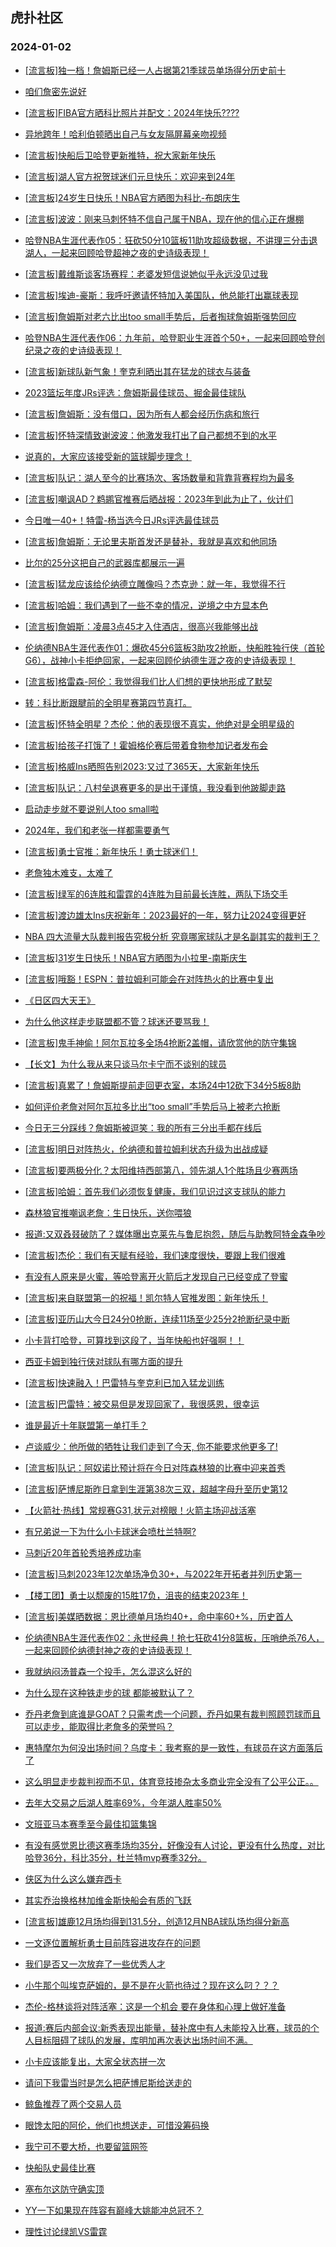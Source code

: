 ## 虎扑社区 
### 2024-01-02

+ [[流言板]独一档！詹姆斯已经一人占据第21季球员单场得分历史前十](https://bbs.hupu.com/624004208.html)

+ [咱们詹密先说好](https://bbs.hupu.com/624003035.html)

+ [[流言板]FIBA官方晒科比照片并配文：2024年快乐????](https://bbs.hupu.com/624008145.html)

+ [异地跨年！哈利伯顿晒出自己与女友隔屏幕亲吻视频](https://bbs.hupu.com/624008376.html)

+ [[流言板]快船后卫哈登更新推特，祝大家新年快乐](https://bbs.hupu.com/624001616.html)

+ [[流言板]湖人官方祝贺球迷们元旦快乐：欢迎来到24年](https://bbs.hupu.com/624001582.html)

+ [[流言板]24岁生日快乐！NBA官方晒图为科比-布朗庆生](https://bbs.hupu.com/624006016.html)

+ [[流言板]波波：刚来马刺怀特不信自己属于NBA，现在他的信心正在爆棚](https://bbs.hupu.com/624006377.html)

+ [哈登NBA生涯代表作05：狂砍50分10篮板11助攻超级数据，不讲理三分击退湖人，一起来回顾哈登超神之夜的史诗级表现！](https://bbs.hupu.com/624000763.html)

+ [[流言板]戴维斯谈客场赛程：老婆发短信说她似乎永远没见过我](https://bbs.hupu.com/623999708.html)

+ [[流言板]埃迪-豪斯：我呼吁邀请怀特加入美国队，他总能打出赢球表现](https://bbs.hupu.com/624007680.html)

+ [[流言板]詹姆斯对老六比出too small手势后，后者掏球詹姆斯强势回应](https://bbs.hupu.com/623995562.html)

+ [哈登NBA生涯代表作06：九年前，哈登职业生涯首个50+，一起来回顾哈登创纪录之夜的史诗级表现！](https://bbs.hupu.com/624006127.html)

+ [[流言板]新球队新气象！奎克利晒出其在猛龙的球衣与装备](https://bbs.hupu.com/624008328.html)

+ [2023篮坛年度JRs评选：詹姆斯最佳球员、掘金最佳球队](https://bbs.hupu.com/623998730.html)

+ [[流言板]詹姆斯：没有借口，因为所有人都会经历伤病和旅行](https://bbs.hupu.com/623998888.html)

+ [[流言板]怀特深情致谢波波：他激发我打出了自己都想不到的水平](https://bbs.hupu.com/624005794.html)

+ [说真的，大家应该接受新的篮球脚步理念！](https://bbs.hupu.com/624001654.html)

+ [[流言板]队记：湖人至今的比赛场次、客场数量和背靠背赛程均为最多](https://bbs.hupu.com/623999312.html)

+ [[流言板]嘲讽AD？鹈鹕官推赛后晒战报：2023年到此为止了，伙计们](https://bbs.hupu.com/623998793.html)

+ [今日唯一40+！特雷-杨当选今日JRs评选最佳球员](https://bbs.hupu.com/624002163.html)

+ [[流言板]詹姆斯：无论里夫斯首发还是替补，我就是喜欢和他同场](https://bbs.hupu.com/623998489.html)

+ [比尔的25分这把自己的武器库都展示一遍](https://bbs.hupu.com/623998497.html)

+ [[流言板]猛龙应该给伦纳德立雕像吗？杰克逊：就一年，我觉得不行](https://bbs.hupu.com/624002555.html)

+ [[流言板]哈姆：我们遇到了一些不幸的情况，逆境之中方显本色](https://bbs.hupu.com/624001734.html)

+ [[流言板]詹姆斯：凌晨3点45才入住酒店，很高兴我能够出战](https://bbs.hupu.com/623998296.html)

+ [伦纳德NBA生涯代表作01：爆砍45分6篮板3助攻2抢断，快船胜独行侠（首轮G6），战神小卡拒绝回家，一起来回顾伦纳德生涯之夜的史诗级表现！](https://bbs.hupu.com/624002946.html)

+ [[流言板]格雷森-阿伦：我觉得我们比人们想的更快地形成了默契](https://bbs.hupu.com/624002689.html)

+ [转：科比断跟腱前的全明星赛第四节真打。](https://bbs.hupu.com/624006912.html)

+ [[流言板]怀特全明星？杰伦：他的表现很不真实，他绝对是全明星级的](https://bbs.hupu.com/624005834.html)

+ [[流言板]给孩子打饿了！霍姆格伦赛后带着食物参加记者发布会](https://bbs.hupu.com/623997987.html)

+ [[流言板]格威Ins晒照告别2023:又过了365天，大家新年快乐](https://bbs.hupu.com/624007063.html)

+ [[流言板]队记：八村垒退赛更多的是出于谨慎，我没看到他跛脚走路](https://bbs.hupu.com/624004022.html)

+ [启动走步就不要说别人too small啦](https://bbs.hupu.com/623997608.html)

+ [2024年，我们和老张一样都需要勇气](https://bbs.hupu.com/623999032.html)

+ [[流言板]勇士官推：新年快乐！勇士球迷们！](https://bbs.hupu.com/624001732.html)

+ [老詹独木难支，太难了](https://bbs.hupu.com/623998124.html)

+ [[流言板]绿军的6连胜和雷霆的4连胜为目前最长连胜，两队下场交手](https://bbs.hupu.com/624001573.html)

+ [[流言板]渡边雄太Ins庆祝新年：2023最好的一年，努力让2024变得更好](https://bbs.hupu.com/624005104.html)

+ [NBA 四大流量大队裁判报告究极分析 究竟哪家球队才是名副其实的裁判王？](https://bbs.hupu.com/624005977.html)

+ [[流言板]31岁生日快乐！NBA官方晒图为小拉里-南斯庆生](https://bbs.hupu.com/624006070.html)

+ [[流言板]哦豁！ESPN：普拉姆利可能会在对阵热火的比赛中复出](https://bbs.hupu.com/623996337.html)

+ [《日区四大天王》](https://bbs.hupu.com/624006945.html)

+ [为什么他这样走步联盟都不管？球迷还要骂我！](https://bbs.hupu.com/624002738.html)

+ [[流言板]鬼手神偷！阿尔瓦拉多全场4抢断2盖帽，请欣赏他的防守集锦](https://bbs.hupu.com/623997166.html)

+ [【长文】为什么我从来只谈马尔卡宁而不谈别的球员](https://bbs.hupu.com/624001885.html)

+ [[流言板]真累了！詹姆斯提前走回更衣室，本场24中12砍下34分5板8助](https://bbs.hupu.com/623996177.html)

+ [如何评价老詹对阿尔瓦拉多比出“too small”手势后马上被老六抢断](https://bbs.hupu.com/623996187.html)

+ [今日无三分踩线？詹姆斯被逗笑：我的所有三分出手都在线后](https://bbs.hupu.com/623998036.html)

+ [[流言板]明日对阵热火，伦纳德和普拉姆利状态升级为出战成疑](https://bbs.hupu.com/623995990.html)

+ [[流言板]要两极分化？太阳维持西部第八，领先湖人1个胜场且少赛两场](https://bbs.hupu.com/623997546.html)

+ [[流言板]哈姆：首先我们必须恢复健康，我们见识过这支球队的能力](https://bbs.hupu.com/624003828.html)

+ [森林狼官推嘲讽老詹：生日快乐，送你喂狼](https://bbs.hupu.com/623995321.html)

+ [报道:又双叒叕破防了？媒体曝出克莱先与鲁尼抱怨，随后与助教阿特金森争吵](https://bbs.hupu.com/624004339.html)

+ [[流言板]杰伦：我们有天赋有经验，我们速度很快，要跟上我们很难](https://bbs.hupu.com/624005669.html)

+ [有没有人原来是火蜜，等哈登离开火箭后才发现自己已经变成了登蜜](https://bbs.hupu.com/624008647.html)

+ [[流言板]来自联盟第一的祝福！凯尔特人官推发图：新年快乐！](https://bbs.hupu.com/624001883.html)

+ [[流言板]亚历山大今日24分0抢断，连续11场至少25分2抢断纪录中断](https://bbs.hupu.com/624004958.html)

+ [小卡背打哈登，可算找到这段了，当年快船也好强啊！！](https://bbs.hupu.com/624006840.html)

+ [西亚卡姆到独行侠对球队有哪方面的提升](https://bbs.hupu.com/624007823.html)

+ [[流言板]快速融入！巴雷特与奎克利已加入猛龙训练](https://bbs.hupu.com/624009597.html)

+ [[流言板]巴雷特：被交易但是发现回家了，我很感恩，很幸运](https://bbs.hupu.com/624009725.html)

+ [谁是最近十年联盟第一单打手？](https://bbs.hupu.com/624008339.html)

+ [卢谈威少：他所做的牺牲让我们走到了今天, 你不能要求他更多了!](https://bbs.hupu.com/624009327.html)

+ [[流言板]队记：阿奴诺比预计将在今日对阵森林狼的比赛中迎来首秀](https://bbs.hupu.com/624009868.html)

+ [[流言板]萨博尼斯昨日拿到生涯第38次三双，超越字母升至历史第12](https://bbs.hupu.com/624009803.html)

+ [【火箭社·热线】常规赛G31,状元对榜眼！火箭主场迎战活塞](https://bbs.hupu.com/624008824.html)

+ [有兄弟说一下为什么小卡球迷会喷杜兰特啊?](https://bbs.hupu.com/624008669.html)

+ [马刺近20年首轮秀培养成功率](https://bbs.hupu.com/624009003.html)

+ [[流言板]马刺2023年12次单场净负30+，与2022年开拓者并列历史第一](https://bbs.hupu.com/624009839.html)

+ [【楼工团】勇士以颓废的15胜17负，沮丧的结束2023年！](https://bbs.hupu.com/624001667.html)

+ [[流言板]美媒晒数据：恩比德单月场均40+，命中率60+%，历史首人](https://bbs.hupu.com/624009908.html)

+ [伦纳德NBA生涯代表作02：永世经典！抢七狂砍41分8篮板，压哨绝杀76人，一起来回顾伦纳德封神之夜的史诗级表现！](https://bbs.hupu.com/624009562.html)

+ [我就纳闷汤普森一个投手，怎么混这么好的](https://bbs.hupu.com/624008746.html)

+ [为什么现在这种铁走步的球 都能被默认了？](https://bbs.hupu.com/624009083.html)

+ [乔丹老詹到底谁是GOAT？只需考虑一个问题，乔丹如果有裁判照顾罚球而且可以走步，能取得比老詹多的荣誉吗？](https://bbs.hupu.com/624009880.html)

+ [惠特摩尔为何没出场时间？乌度卡：我考察的是一致性，有球员在这方面落后了](https://bbs.hupu.com/624004424.html)

+ [这么明显走步裁判视而不见，体育竞技掺杂太多商业完全没有了公平公正。。](https://bbs.hupu.com/624008686.html)

+ [去年大交易之后湖人胜率69%，今年湖人胜率50%](https://bbs.hupu.com/624008863.html)

+ [文班亚马本赛季至今最佳扣篮集锦](https://bbs.hupu.com/624009017.html)

+ [有没有感觉恩比德这赛季场均35分，好像没有人讨论，更没有什么热度，对比哈登36分，科比35分，杜兰特mvp赛季32分。](https://bbs.hupu.com/624009323.html)

+ [侠区为什么这么嫌弃西卡](https://bbs.hupu.com/624009783.html)

+ [其实乔治换格林加维金斯快船会有质的飞跃](https://bbs.hupu.com/624010315.html)

+ [[流言板]雄鹿12月场均得到131.5分，创造12月NBA球队场均得分新高](https://bbs.hupu.com/624009764.html)

+ [一文逐位置解析勇士目前阵容进攻存在的问题](https://bbs.hupu.com/623998522.html)

+ [我们是否又一次放弃了一些优秀人才](https://bbs.hupu.com/624009622.html)

+ [小牛那个叫埃克萨姆的，是不是在火箭也待过？现在这么叼？？？](https://bbs.hupu.com/624009453.html)

+ [杰伦-格林谈将对阵活塞：这是一个机会 要在身体和心理上做好准备](https://bbs.hupu.com/624009563.html)

+ [报道:赛后内部会议:新秀表现出能量，替补席中有人未能投入比赛，球员的个人目标阻碍了球队的发展，库明加再次表达出场时间不满。](https://bbs.hupu.com/624010382.html)

+ [小卡应该能复出，大家全状态拼一次](https://bbs.hupu.com/624010338.html)

+ [请问下我雷当时是怎么把萨博尼斯给送走的](https://bbs.hupu.com/624010091.html)

+ [鲸鱼推荐了两个交易人员](https://bbs.hupu.com/624010012.html)

+ [眼馋太阳的阿伦，他们也想送走，可惜没筹码换](https://bbs.hupu.com/624010022.html)

+ [我宁可不要大桥，也要留篮网签](https://bbs.hupu.com/624008765.html)

+ [快船队史最佳比赛](https://bbs.hupu.com/624009979.html)

+ [塞布尔这防守确实顶](https://bbs.hupu.com/624010155.html)

+ [YY一下如果现在阵容有巅峰大姚能冲总冠不？](https://bbs.hupu.com/624009957.html)

+ [理性讨论绿凯VS雷霆](https://bbs.hupu.com/624010000.html)

